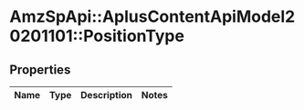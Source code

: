 # AmzSpApi::AplusContentApiModel20201101::PositionType

## Properties
Name | Type | Description | Notes
------------ | ------------- | ------------- | -------------

